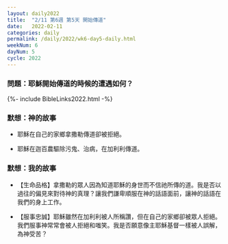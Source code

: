 ```yaml
---
layout: daily2022
title:  "2/11 第6週 第5天 開始傳道"
date:   2022-02-11
categories: daily
permalink: /daily/2022/wk6-day5-daily.html
weekNum: 6
dayNum: 5
cycle: 2022
---
```


### 問題：耶穌開始傳道的時候的遭遇如何？

{%- include BibleLinks2022.html -%}

### 默想：神的故事 
+ 耶穌在自己的家鄉拿撒勒傳道卻被拒絕。

+ 耶穌在迦百農驅除污鬼、治病，在加利利傳道。

### 默想：我的故事
+ 【生命品格】拿撒勒的眾人因為知道耶穌的身世而不信祂所傳的道。我是否以過往的偏見來對待神的真理？讓我們謙卑順服在神的話語面前，讓神的話語在我們的身上工作。

+ 【服事忠誠】耶穌雖然在加利利被人所稱讚，但在自己的家鄉卻被眾人拒絕。我們服事神常常會被人拒絕和嗤笑。我是否願意像主耶穌基督一樣被人誤解，為神受苦？

